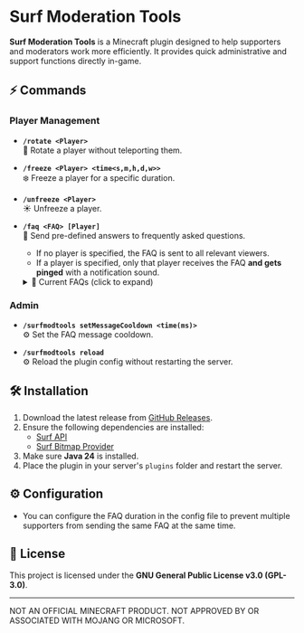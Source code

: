 # Surf Moderation Tools

**Surf Moderation Tools** is a Minecraft plugin designed to help supporters and moderators work more efficiently. It
provides quick administrative and support functions directly in-game.

## ⚡ Commands

### Player Management

- **`/rotate <Player>`**   
  🔄 Rotate a player without teleporting them.

- **`/freeze <Player> <time<s,m,h,d,w>>`**   
  ❄️ Freeze a player for a specific duration.

- **`/unfreeze <Player>`**   
  ☀️ Unfreeze a player.

- **`/faq <FAQ> [Player]`**  
  📄 Send pre-defined answers to frequently asked questions.

    - If no player is specified, the FAQ is sent to all relevant viewers.
    - If a player is specified, only that player receives the FAQ **and gets pinged** with a notification sound.

  <details>
    <summary>📄 Current FAQs (click to expand)</summary>

    - Ask
    - BenefitsAsVeteran
    - ClanInformation
    - HowToCreatePlot
    - HowToInstallVoiceChat
    - HowToJoin
    - HowToOpenTicket
    - NextEvent
    - ReadTheDocs
    - ReportBug
    - ReportPlayer
    - Rulebook
    - ServerModpack
    - SurvivalDowntime
    - TakePartInEvent
    - WhyNoElytraInTheEnd
    - WhyNoTeleportation
    - WhyNoVillagers
  </details>

### Admin

- **`/surfmodtools setMessageCooldown <time(ms)>`**   
  ⚙️ Set the FAQ message cooldown.

- **`/surfmodtools reload`**   
  ⚙️ Reload the plugin config without restarting the server.

## 🛠 Installation

1. Download the latest release from [GitHub Releases](https://github.com/SLNE-Development/surf-moderation-tools).
2. Ensure the following dependencies are installed:
    - [Surf API](https://github.com/SLNE-Development/surf-api)
    - [Surf Bitmap Provider](https://github.com/SLNE-Development/surf-bitmap-provider)
3. Make sure **Java 24** is installed.
4. Place the plugin in your server's `plugins` folder and restart the server.

## ⚙️ Configuration

- You can configure the FAQ duration in the config file to prevent multiple supporters from sending the same FAQ at the
  same time.

## 📜 License

This project is licensed under the **GNU General Public License v3.0 (GPL-3.0)**.

---

NOT AN OFFICIAL MINECRAFT PRODUCT. NOT APPROVED BY OR ASSOCIATED WITH MOJANG OR MICROSOFT.
